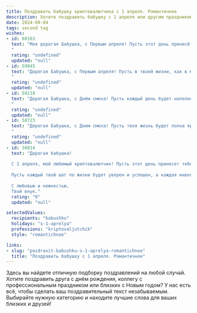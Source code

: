 ```yaml
---
title: Поздравить бабушку криптовалютчика с 1 апреля. Романтичное
description: Хотите поздравить бабушку с 1 апреля или другим праздником? Наш ИИ создаст незабываемое поздравление, а вы обязательно выделитесь среди других.  
date: 2024-09-04
tags: second tag
wishes:
- id: 60163
  text: "Моя дорогая Бабушка, с Первым апреля! Пусть этот день принесёт тебе не только улыбки и смех, но и новые, блестящие идеи в мире криптовалют. Ты - настоящая королева цифрового мира, и я всегда восхищаюсь твоей смелостью и уверенностью. Пусть удача всегда сопутствует твоим сделкам, а биткоин стремится к новым вершинам. С любовью!
  "
  rating: "undefined"
  updated: "null"
- id: 59945
  text: "Дорогая Бабушка, с Первым апреля! Пусть в твоей жизни, как в мире криптовалют, царит процветание и стабильность. Желаю тебе только счастливых и радостных моментов, а также, чтобы твоя мудрость и доброта всегда служили надежным капиталом!
  "
  rating: "undefined"
  updated: "null"
- id: 59218
  text: "Дорогая Бабушка, с Днём смеха! Пусть каждый день будет наполнен улыбками и радостью, как весенний луг цветами. Пусть криптовалюта приносит тебе только удачу и финансовое благополучие, а  твоя  мудрость и опыт всегда востребованы.  С любовью, твой [Имя].
  "
  rating: "undefined"
  updated: "null"
- id: 58723
  text: "Дорогая Бабушка, с Днем смеха! Пусть твоя жизнь будет полна ярких красок, как биткоин на пике роста, и пусть каждый день приносит новые приятные сюрпризы, как майнинг новой монет.
  "
  rating: "undefined"
  updated: "null"
- id: 38814
  text: "Дорогая бабушка!
  
  С 1 апреля, мой любимый криптовалютчик! Пусть этот день принесет тебе такую же радость и улыбки, как ты приносишь в мою жизнь. Ты — настоящий маг, способный превращать простые моменты в волшебство и вдохновение.
  
  Пусть каждый твой шаг по жизни будет уверен и успешен, а каждая инвестиция в счастье приносит безграничные дивиденды. Желаю, чтобы твое сердце всегда было наполнено светом, а душа — перспективами и новыми открытиями.
  
  С любовью и нежностью,
  Твой внук."
  rating: "0"
  updated: "null"

selectedValues:
  recipients: "babushku"
  holidays: "s-1-aprelya"
  professions: "kriptovaljutchik"
  style: "romantichnoe"

links:
- slug: "pozdravit-babushku-s-1-aprelya-romantichnoe"
  title: "Поздравить бабушку с 1 апреля. Романтичное"
---
```


Здесь вы найдете отличную подборку поздравлений на любой случай. 
Хотите поздравить друга с днём рождения, коллегу с профессиональным праздником или близких с Новым годом? У нас есть всё, чтобы сделать ваш поздравительный текст незабываемым. Выбирайте нужную категорию и находите лучшие слова для ваших близких и друзей!
